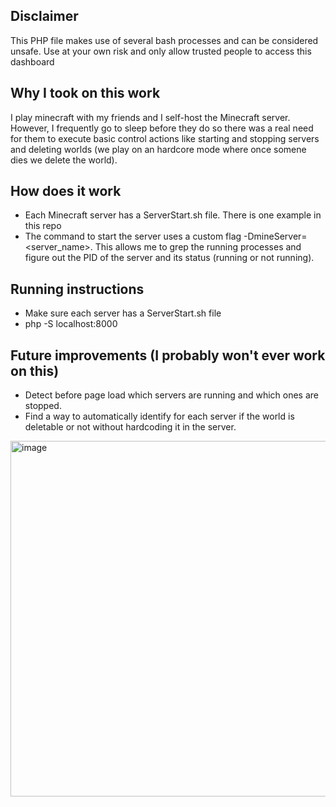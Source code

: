 ## Disclaimer
This PHP file makes use of several bash processes and can be considered unsafe. Use at your own risk and only allow trusted people to access this dashboard

## Why I took on this work
I play minecraft with my friends and I self-host the Minecraft server. However, I frequently go to sleep before they do so there was a real need for them to execute basic control actions like starting and stopping servers and deleting worlds (we play on an hardcore mode where once somene dies we delete the world).

## How does it work
* Each Minecraft server has a ServerStart.sh file. There is one example in this repo
* The command to start the server uses a custom flag -DmineServer=<server_name>. This allows me to grep the running processes and figure out the PID of the server and its status (running or not running).

## Running instructions
* Make sure each server has a ServerStart.sh file
* php -S localhost:8000

## Future improvements (I probably won't ever work on this)
* Detect before page load which servers are running and which ones are stopped.
* Find a way to automatically identify for each server if the world is deletable or not without hardcoding it in the server.

<img width="1829" height="569" alt="image" src="https://github.com/user-attachments/assets/2b769ff2-944b-4606-bfa2-96c5a881ab09" />
